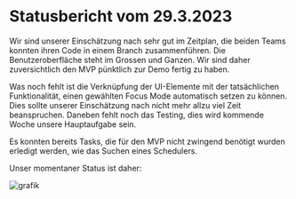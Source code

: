 # Statusbericht vom 29.3.2023

Wir sind unserer Einschätzung nach sehr gut im Zeitplan, die beiden Teams konnten ihren Code in einem Branch zusammenführen. 
Die Benutzeroberfläche steht im Grossen und Ganzen. Wir sind daher zuversichtlich den MVP pünktlich zur Demo fertig zu haben.

Was noch fehlt ist die Verknüpfung der UI-Elemente mit der tatsächlichen Funktionalität, einen gewählten Focus Mode automatisch setzen zu können. 
Dies sollte unserer Einschätzung nach nicht mehr allzu viel Zeit beanspruchen.
Daneben fehlt noch das Testing, dies wird kommende Woche unsere Hauptaufgabe sein.

Es konnten bereits Tasks, die für den MVP nicht zwingend benötigt wurden erledigt werden, wie das Suchen eines Schedulers.


Unser momentaner Status ist daher:

![grafik](https://user-images.githubusercontent.com/101128608/223585134-072542c5-673e-46ef-afc6-24a940dd330c.png)
